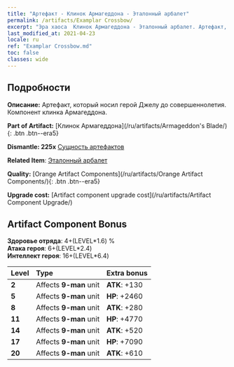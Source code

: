 ```yaml
---
title: "Артефакт - Клинок Армагеддона - Эталонный арбалет"
permalink: /artifacts/Examplar Crossbow/
excerpt: "Эра хаоса  Клинок Армагеддона - Эталонный арбалет. Артефакт, который носил герой Джелу до совершеннолетия. Компонент клинка Армагеддона."
last_modified_at: 2021-04-23
locale: ru
ref: "Examplar Crossbow.md"
toc: false
classes: wide
---
```




## Подробности

 **Описание:** Артефакт, который носил герой Джелу до совершеннолетия. Компонент клинка Армагеддона.

 **Part of Artifact:** [Клинок Армагеддона](/ru/artifacts/Armageddon's Blade/){: .btn .btn--era5}

 **Dismantle: 225x** [Сущность артефактов](/ItemsRU/con_905/)

 **Related Item**: [Эталонный арбалет](/ItemsRU/art_171/)

 **Quality:** [Orange Artifact Components](/ru/artifacts/Orange Artifact Components/){: .btn .btn--era5}

 **Upgrade cost:** [Artifact component upgrade cost](/ru/artifacts/Artifact Component Upgrade/)

## Artifact Component Bonus

  **Здоровье отряда**: 4+(LEVEL\*1.6) %<br/>**Атака героя**: 6+(LEVEL\*2.4)<br/>**Интеллект героя**: 16+(LEVEL\*6.4)

  |  Level  | Type |    Extra bonus  | 
  |:--------|:-----|:----------------| 
  | **2** | Affects **9-man** unit | **ATK**: +130 | 
  | **5** | Affects **9-man** unit | **HP**: +2460 | 
  | **8** | Affects **9-man** unit | **ATK**: +280 | 
  | **11** | Affects **9-man** unit | **HP**: +4770 | 
  | **14** | Affects **9-man** unit | **ATK**: +520 | 
  | **17** | Affects **9-man** unit | **HP**: +7090 | 
  | **20** | Affects **9-man** unit | **ATK**: +610 | 
